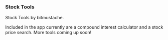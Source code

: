 ### Stock Tools

Stock Tools by bitmustache. 

Included in the app currently are a compound interest calculator and a stock price search. 
More tools coming up soon!
